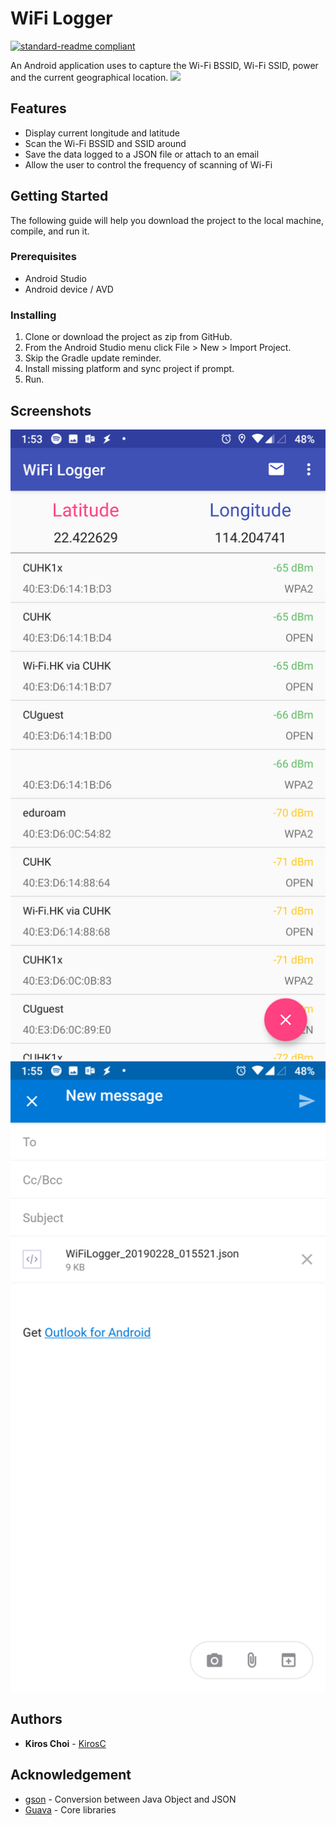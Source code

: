 # WiFi Logger
[![standard-readme compliant](https://img.shields.io/badge/readme%20style-standard-brightgreen.svg?style=flat-square)](https://github.com/RichardLitt/standard-readme)

An Android application uses to capture the Wi-Fi BSSID, Wi-Fi SSID, power and the current geographical location.
![](header.png)

## Features

* Display current longitude and latitude
* Scan the Wi-Fi BSSID and SSID around
* Save the data logged to a JSON file or attach to an email
* Allow the user to control the frequency of scanning of Wi-Fi

## Getting Started

The following guide will help you download the project to the local machine, compile, and run it.

### Prerequisites

* Android Studio
* Android device / AVD

### Installing

1.  Clone or download the project as zip from GitHub.
2.  From the Android Studio menu click File > New > Import Project.
3.  Skip the Gradle update reminder.
4.  Install missing platform and sync project if prompt.
5.  Run.

## Screenshots
![](screenshots/01.png)
![](screenshots/02.png)

## Authors

* **Kiros Choi** - [KirosC](https://github.com/KirosC)

## Acknowledgement

* [gson](https://github.com/google/gson) - Conversion between Java Object and JSON
* [Guava](https://github.com/google/guava) - Core libraries
